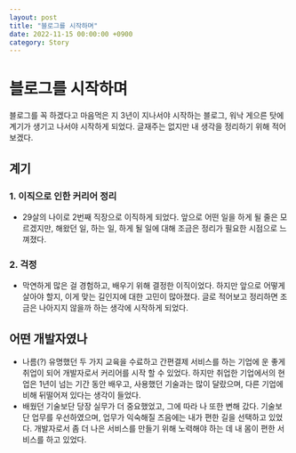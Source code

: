 ```yaml
---
layout: post
title: "블로그를 시작하며"
date: 2022-11-15 00:00:00 +0900
category: Story
---
```


# 블로그를 시작하며

블로그를 꼭 하겠다고 마음먹은 지 3년이 지나서야 시작하는 블로그, 워낙 게으른 탓에 계기가 생기고 나서야 시작하게 되었다. 글재주는 없지만 내 생각을 정리하기 위해 적어 보겠다.

## 계기

### 1. 이직으로 인한 커리어 정리

- 29살의 나이로 2번째 직장으로 이직하게 되었다. 앞으로 어떤 일을 하게 될 줄은 모르겠지만, 해왔던 일, 하는 일, 하게 될 일에 대해 조금은 정리가 필요한 시점으로 느껴졌다.

### 2. 걱정

- 막연하게 많은 걸 경험하고, 배우기 위해 결정한 이직이었다. 하지만 앞으로 어떻게 살아야 할지, 이게 맞는 길인지에 대한 고민이 많아졌다. 글로 적어보고 정리하면 조금은 나아지지 않을까 하는 생각에 시작하게 되었다.

## 어떤 개발자였나
- 나름(?) 유명했던 두 가지 교육을 수료하고 간편결제 서비스를 하는 기업에 운 좋게 취업이 되어 개발자로서 커리어를 시작 할 수 있었다. 하지만 취업한 기업에서의 현업은 1년이 넘는 기간 동안 배우고, 사용했던 기술과는 많이 달랐으며, 다른 기업에 비해 뒤떨어져 있다는 생각이 들었다.
- 배웠던 기술보단 당장 실무가 더 중요했었고, 그에 따라 나 또한 변해 갔다. 기술보단 업무를 우선하였으며, 업무가 익숙해질 즈음에는 내가 편한 길을 선택하고 있었다. 개발자로서 좀 더 나은 서비스를 만들기 위해 노력해야 하는 데 내 몸이 편한 서비스를 하고 있었다.
